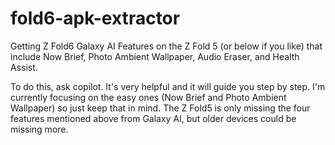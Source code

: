 # fold6-apk-extractor
Getting Z Fold6 Galaxy AI Features on the Z Fold 5 (or below if you like) that include Now Brief, Photo Ambient Wallpaper, Audio Eraser, and Health Assist.

To do this, ask copilot. It's very helpful and it will guide you step by step. I'm currently focusing on the easy ones (Now Brief and Photo Ambient Wallpaper) so just keep that in mind. The Z Fold5 is only missing the four features mentioned above from Galaxy AI, but older devices could be missing more.
